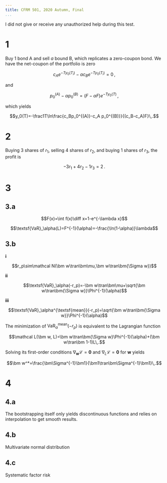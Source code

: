 ```yaml
---
title: CFRM 501, 2020 Autumn, Final
...
```


I did not give or receive any unauthorized help during this test.

# 1

Buy 1 bond A and sell $a$ bound B, which replicates a zero-coupon bond. We have the net-coupon of the portfolio is zero

$$c_Ae^{-Ty_0(T_i)}-\alpha c_Be^{-Ty_0(T_i)}=0\,,$$

and

$$p_0^{(A)}-\alpha p_0^{(B)}=(F-\alpha F)e^{-Ty_0(T)}\,,$$

which yields

$$y_0(T)=-\frac1T\ln\frac{c_Bp_0^{(A)}-c_A p_0^{(B)}}{(c_B-c_A)F}\,.$$

# 2

Buying 3 shares of $r_1$, selling 4 shares of $r_2$, and buying 1 shares of $r_3$, the profit is

$$-3r_1+4r_2-1r_3=2\,.$$

# 3

## 3.a

$$F(x)=\int f(x)\diff x=1-e^{-\lambda x}$$

$$\textsf{VaR}_\alpha(L)=F^{-1}(\alpha)=-\frac{\ln(1-\alpha)}\lambda$$

## 3.b

**i**

$$r_p\sim\mathcal N(\bm w\tran\bm\mu,\bm w\tran\bm{\Sigma w})$$

**ii**

$$\textsf{VaR}_\alpha(-r_p)=-\bm w\tran\bm\mu+\sqrt{\bm w\tran\bm{\Sigma w}}\Phi^{-1}(\alpha)$$

**iii**

$$\textsf{VaR}_\alpha^{\textsf{mean}}(-r_p)=\sqrt{\bm w\tran\bm{\Sigma w}}\Phi^{-1}(\alpha)$$

The minimization of $\textsf{VaR}_\alpha^{\textsf{mean}}(-r_p)$ is equivalent to the Lagrangian function

$$\mathcal L(\bm w, L)=\bm w\tran\bm{\Sigma w}\Phi^{-1}(\alpha)+(\bm w\tran\bm 1-1)L\,.$$

Solving its first-order conditions $\nabla_{\bm w}\mathcal L=\bm0$ and $\nabla_{L}\mathcal L=\bm0$ for $\bm w$ yields

$$\bm w^*=\frac{\bm\Sigma^{-1}\bm1}{\bm1\tran\bm\Sigma^{-1}\bm1}\,.$$

# 4

## 4.a

The bootstrapping itself only yields discontinuous functions and relies on interpolation to get smooth results.

## 4.b

Multivariate normal distribution

## 4.c

Systematic factor risk
